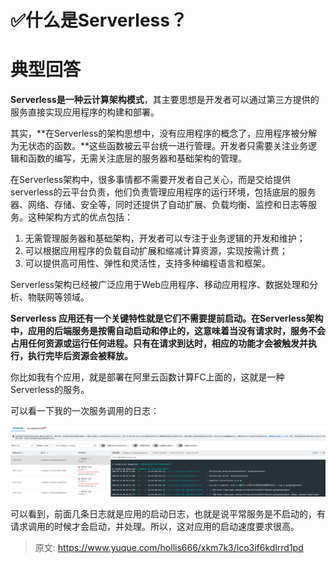 # ✅什么是Serverless？

# 典型回答


**Serverless是一种云计算架构模式**，其主要思想是开发者可以通过第三方提供的服务直接实现应用程序的构建和部署。



其实，**在Serverless的架构思想中，没有应用程序的概念了，应用程序被分解为无状态的函数。**这些函数被云平台统一进行管理。开发者只需要关注业务逻辑和函数的编写，无需关注底层的服务器和基础架构的管理。



在Serverless架构中，很多事情都不需要开发者自己关心，而是交给提供serverless的云平台负责，他们负责管理应用程序的运行环境，包括底层的服务器、网络、存储、安全等，同时还提供了自动扩展、负载均衡、监控和日志等服务。这种架构方式的优点包括：



1. 无需管理服务器和基础架构，开发者可以专注于业务逻辑的开发和维护；
2. 可以根据应用程序的负载自动扩展和缩减计算资源，实现按需计费；
3. 可以提供高可用性、弹性和灵活性，支持多种编程语言和框架。



Serverless架构已经被广泛应用于Web应用程序、移动应用程序、数据处理和分析、物联网等领域。



**Serverless 应用还有一个关键特性就是它们不需要提前启动。在Serverless架构中，应用的后端服务是按需自动启动和停止的，这意味着当没有请求时，服务不会占用任何资源或运行任何进程。只有在请求到达时，相应的功能才会被触发并执行，执行完毕后资源会被释放。**



你比如我有个应用，就是部署在阿里云函数计算FC上面的，这就是一种Serverless的服务。



可以看一下我的一次服务调用的日志：



![1708756493785-a517da4a-4331-4cbc-ab85-7741d72eeb4e.png](./img/tPFDxoNNoguSP6sd/1708756493785-a517da4a-4331-4cbc-ab85-7741d72eeb4e-404367.png)



可以看到，前面几条日志就是应用的启动日志，也就是说平常服务是不启动的，有请求调用的时候才会启动，并处理。所以，这对应用的启动速度要求很高。



> 原文: <https://www.yuque.com/hollis666/xkm7k3/lco3if6kdlrrd1pd>